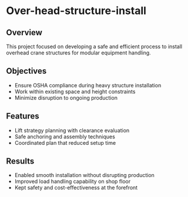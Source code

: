 # Over-head-structure-install
## Overview
This project focused on developing a safe and efficient process to install overhead crane structures for modular equipment handling.

## Objectives
- Ensure OSHA compliance during heavy structure installation
- Work within existing space and height constraints
- Minimize disruption to ongoing production

## Features
- Lift strategy planning with clearance evaluation
- Safe anchoring and assembly techniques
- Coordinated plan that reduced setup time

## Results
- Enabled smooth installation without disrupting production
- Improved load handling capability on shop floor
- Kept safety and cost-effectiveness at the forefront
